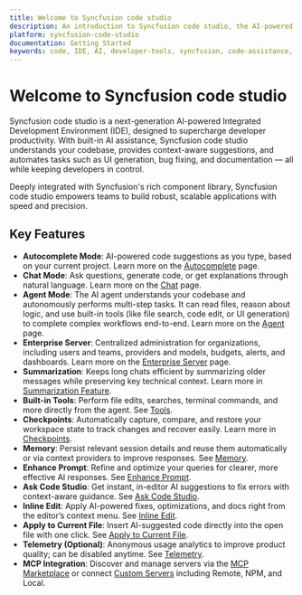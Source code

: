 ```yaml
---
title: Welcome to Syncfusion code studio
description: An introduction to Syncfusion code studio, the AI-powered IDE by Syncfusion for enhanced developer productivity
platform: syncfusion-code-studio
documentation: Getting Started
keywords: code, IDE, AI, developer-tools, syncfusion, code-assistance, productivity, UI-generation, bug-fixing, documentation
---
```


# Welcome to Syncfusion code studio

Syncfusion code studio is a next-generation AI-powered Integrated Development Environment (IDE), designed to supercharge developer productivity. With built-in AI assistance, Syncfusion code studio understands your codebase, provides context-aware suggestions, and automates tasks such as UI generation, bug fixing, and documentation — all while keeping developers in control.

Deeply integrated with Syncfusion's rich component library, Syncfusion code studio empowers teams to build robust, scalable applications with speed and precision.

## Key Features
- **Autocomplete Mode**: AI-powered code suggestions as you type, based on your current project. Learn more on the [Autocomplete](/code-studio/features/Autocomplete) page.
- **Chat Mode**: Ask questions, generate code, or get explanations through natural language. Learn more on the [Chat](/code-studio/features/Chat) page.
- **Agent Mode**: The AI agent understands your codebase and autonomously performs multi-step tasks. It can read files, reason about logic, and use built-in tools (like file search, code edit, or UI generation) to complete complex workflows end-to-end. Learn more on the [Agent](/code-studio/features/Agent) page.
- **Enterprise Server**: Centralized administration for organizations, including users and teams, providers and models, budgets, alerts, and dashboards. Learn more on the [Enterprise Server](/code-studio/enterprise-server/getting-started) page.
- **Summarization**: Keeps long chats efficient by summarizing older messages while preserving key technical context. Learn more in [Summarization Feature](/code-studio/features/Summarize).
- **Built-in Tools**: Perform file edits, searches, terminal commands, and more directly from the agent. See [Tools](/code-studio/reference/configure-properties/ToolsSupport).
- **Checkpoints**: Automatically capture, compare, and restore your workspace state to track changes and recover easily. Learn more in [Checkpoints](/code-studio/features/Checkpoints).
- **Memory**: Persist relevant session details and reuse them automatically or via context providers to improve responses. See [Memory](/code-studio/features/Memory).
- **Enhance Prompt**: Refine and optimize your queries for clearer, more effective AI responses. See [Enhance Prompt](/code-studio/features/Enhanceprompt).
- **Ask Code Studio**: Get instant, in-editor AI suggestions to fix errors with context-aware guidance. See [Ask Code Studio](/code-studio/features/askcodestudio).
- **Inline Edit**: Apply AI-powered fixes, optimizations, and docs right from the editor’s context menu. See [Inline Edit](/code-studio/features/Inline).
- **Apply to Current File**: Insert AI-suggested code directly into the open file with one click. See [Apply to Current File](/code-studio/features/Applytocurrentfile).
- **Telemetry (Optional)**: Anonymous usage analytics to improve product quality; can be disabled anytime. See [Telemetry](/code-studio/features/Telemetry).
- **MCP Integration**: Discover and manage servers via the [MCP Marketplace](/code-studio/reference/configure-properties/mcp/marketplace) or connect [Custom Servers](/code-studio/reference/configure-properties/mcp/customServers) including Remote, NPM, and Local.



